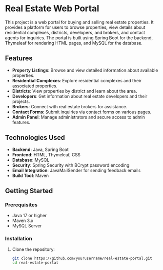 # Real Estate Web Portal

This project is a web portal for buying and selling real estate properties. It provides a platform for users to browse properties, view details about residential complexes, districts, developers, and brokers, and contact agents for inquiries. The portal is built using Spring Boot for the backend, Thymeleaf for rendering HTML pages, and MySQL for the database.

## Features

- **Property Listings**: Browse and view detailed information about available properties.
- **Residential Complexes**: Explore residential complexes and their associated properties.
- **Districts**: View properties by district and learn about the area.
- **Developers**: Get information about real estate developers and their projects.
- **Brokers**: Connect with real estate brokers for assistance.
- **Contact Forms**: Submit inquiries via contact forms on various pages.
- **Admin Panel**: Manage administrators and secure access to admin features.

## Technologies Used

- **Backend**: Java, Spring Boot
- **Frontend**: HTML, Thymeleaf, CSS
- **Database**: MySQL
- **Security**: Spring Security with BCrypt password encoding
- **Email Integration**: JavaMailSender for sending feedback emails
- **Build Tool**: Maven

## Getting Started

### Prerequisites

- Java 17 or higher
- Maven 3.x
- MySQL Server

### Installation

1. Clone the repository:
   ```bash
   git clone https://github.com/yourusername/real-estate-portal.git
   cd real-estate-portal
